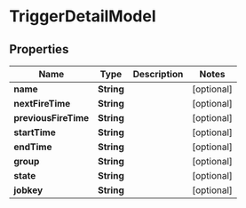 

# TriggerDetailModel

## Properties

Name | Type | Description | Notes
------------ | ------------- | ------------- | -------------
**name** | **String** |  |  [optional]
**nextFireTime** | **String** |  |  [optional]
**previousFireTime** | **String** |  |  [optional]
**startTime** | **String** |  |  [optional]
**endTime** | **String** |  |  [optional]
**group** | **String** |  |  [optional]
**state** | **String** |  |  [optional]
**jobkey** | **String** |  |  [optional]




